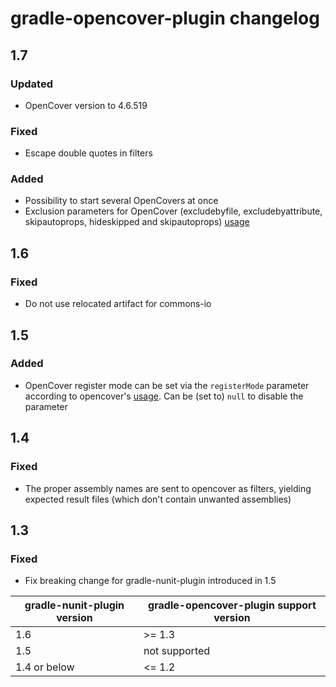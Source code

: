 # gradle-opencover-plugin changelog

## 1.7

### Updated
* OpenCover version to 4.6.519

### Fixed
* Escape double quotes in filters

### Added
* Possibility to start several OpenCovers at once
* Exclusion parameters for OpenCover (excludebyfile, excludebyattribute, skipautoprops, hideskipped and skipautoprops)
[usage](https://github.com/OpenCover/opencover/wiki/Usage)

## 1.6
### Fixed
* Do not use relocated artifact for commons-io

## 1.5
### Added
* OpenCover register mode can be set via the `registerMode` parameter according to opencover's [usage](https://github.com/OpenCover/opencover/wiki/Usage). Can be (set to) `null` to disable the parameter

## 1.4
### Fixed
* The proper assembly names are sent to opencover as filters, yielding
expected result files (which don't contain unwanted assemblies)

## 1.3
### Fixed
* Fix breaking change for gradle-nunit-plugin introduced in 1.5

gradle-nunit-plugin version | gradle-opencover-plugin support version
--- | ----------------------
1.6 | >= 1.3
1.5 | not supported
1.4 or below | <= 1.2
